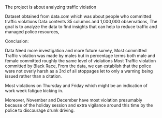 The project is about analyzing traffic violation

Dataset obtained from data.com which was about people who committed traffic violations
Data contents 35 columns and 1,000,000 observations, 
The goal is to analyze the data to find insights that can help to reduce traffic and managed police resources, 

Conclusion:

Data Need more investigation and more future survey, 
Most committed Traffic violation was made by males but in percentage terms both male and female committed roughly the same level of violations
Most Traffic violation committed by Black Race,
From the data, we can establish that the police were not overly harsh as a 3rd of all stoppages let to only a warning being issued rather than a citation.

Most violations on Thursday and Friday which might be an indication of work week fatigue kicking in.

Moreover, November and December have most violation presumably because of the holiday session and extra vigilance around this time by the police to discourage drunk driving. 
